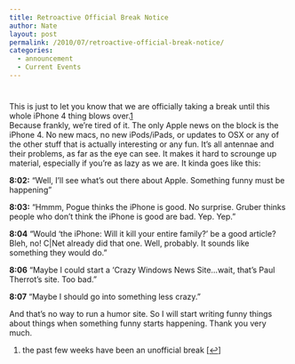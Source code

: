 ```yaml
---
title: Retroactive Official Break Notice
author: Nate
layout: post
permalink: /2010/07/retroactive-official-break-notice/
categories:
  - announcement
  - Current Events
---
```

# 

This is just to let you know that we are officially taking a break until this whole iPhone 4 thing blows over.[1][1]  
Because frankly, we’re tired of it. The only Apple news on the block is the iPhone 4. No new macs, no new iPods/iPads, or updates to OSX or any of the other stuff that is actually interesting or any fun. It’s all antennae and their problems, as far as the eye can see. It makes it hard to scrounge up material, especially if you’re as lazy as we are. It kinda goes like this:

 [1]: #footnote_0_872 "the past few weeks have been an unofficial break"

**8:02:** “Well, I’ll see what’s out there about Apple. Something funny must be happening”

**8:03:** “Hmmm, Pogue thinks the iPhone is good. No surprise. Gruber thinks people who don’t think the iPhone is good are bad. Yep. Yep.”

**8:04** “Would ‘the iPhone: Will it kill your entire family?’ be a good article? Bleh, no! C|Net already did that one. Well, probably. It sounds like something they would do.”

**8:06** “Maybe I could start a ‘Crazy Windows News Site…wait, that’s Paul Therrot’s site. Too bad.”

**8:07** “Maybe I should go into something less crazy.”

And that’s no way to run a humor site. So I will start writing funny things about things when something funny starts happening. Thank you very much.

1.  the past few weeks have been an unofficial break [[↩][2]]

 [2]: #identifier_0_872